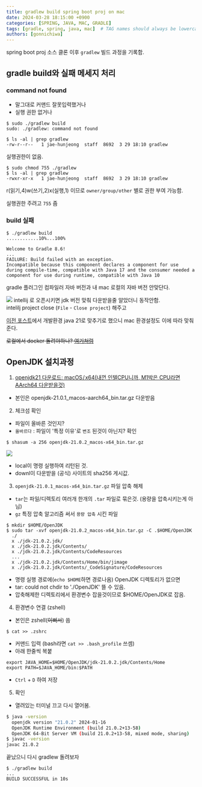 ```yaml
---
title: gradlew build spring boot proj on mac
date: 2024-03-28 18:15:00 +0900
categories: [SPRING, JAVA, MAC, GRADLE]
tags: [gradle, spring, java, mac]  # TAG names should always be lowercase
authors: [gonnichiwa]
---
```


spring boot proj 소스 클론 이후 `gradlew` 빌드 과정을 기록함.

## gradle build와 실패 메세지 처리

### command not found
- 말그대로 커맨드 잘못입력했거나
- 실행 권한 없거나

```
$ sudo ./gradlew build
sudo: ./gradlew: command not found

$ ls -al | grep gradlew
-rw-r--r--   1 jae-hunjeong  staff  8692  3 29 18:10 gradlew
```
실행권한이 없음.

```
$ sudo chmod 755 ./gradlew
$ ls -al | grep gradlew
-rwxr-xr-x   1 jae-hunjeong  staff  8692  3 29 18:10 gradlew

```
r(읽기,4)w(쓰기,2)x(실행,1) 이므로 `owner/group/other` 별로 권한 부여 가능함.

실행권한 주려고 `755` 줌

### build 실패

```
$ ./gradlew build
............10%...100%

Welcome to Gradle 8.6!
...
FAILURE: Build failed with an exception.
Incompatible because this component declares a component for use during compile-time, compatible with Java 17 and the consumer needed a component for use during runtime, compatible with Java 10

```
gradle 플러그인 컴파일러 자바 버전과 내 mac 로컬의 자바 버전 안맞단다.

![](https://blog.kakaocdn.net/dn/FtHUW/btsGbRW0x4A/cC0J1cBzkox2YkkXqhO0S0/img.png)
intellij 로 오픈시키면 jdk 버전 맞춰 다운받을줄 알았더니 동작안함.<br/>
intelilj project close (`File` - `Close project`) 해주고
  
  
[이전 포스트](https://gonnichiwa.github.io/posts/aidaboat-1-openproject/#%EA%B8%B0%EC%88%A0%EC%A0%81)에서 개발환경 java 21로 맞추기로 했으니 mac 환경설정도 이에 따라 맞춰준다.

~~로컬에서 docker 돌려야하나? [여기처럼](https://dev.gmarket.com/72)~~
  
## OpenJDK 설치과정
  1. [openjdk21 다운로드: macOS / x64(내껀 인텔CPU니까, M1박은 CPU라면 AArch64 다운받을것)](https://jdk.java.net/21/)
  - 본인은 openjdk-21.0.1_macos-aarch64_bin.tar.gz 다운받음
    
  2. 체크섬 확인
  - 파일이 올바른 것인지?
  - `올바르다` : 파일이 '특정 이유'로 `변조` 된것이 아닌지? 확인
  ```
  $ shasum -a 256 openjdk-21.0.2_macos-x64_bin.tar.gz
  ```
  ![](https://blog.kakaocdn.net/dn/bk9sZ8/btsGeaOzB1z/iwvSfukhW3YkmhgBnL0iD0/img.png)
  - local이 명령 실행하여 리턴된 것.
  - downl이 다운받을 (공식) 사이트의 sha256 게시값.
    
  3. `openjdk-21.0.1_macos-x64_bin.tar.gz` 파일 압축 해제
  - `tar`는 파일/디렉토리 여러개 한개의 `.tar` 파일로 묶은것. (용량을 압축시키는게 아님)
  - `gz` 특정 압축 알고리즘 써서 `용량 압축` 시킨 파일
  ```
  $ mkdir $HOME/OpenJDK
  $ sudo tar -xvf openjdk-21.0.2_macos-x64_bin.tar.gz -C .$HOME/OpenJDK
    ./
    x ./jdk-21.0.2.jdk/
    x ./jdk-21.0.2.jdk/Contents/
    x ./jdk-21.0.2.jdk/Contents/CodeResources
    ...
    x ./jdk-21.0.2.jdk/Contents/Home/bin/jimage
    x ./jdk-21.0.2.jdk/Contents/_CodeSignature/CodeResources
  ```
  - 명령 실행 경로에(`echo $HOME`하면 경로나옴) OpenJDK 디렉토리가 없으면
  - tar: could not chdir to './OpenJDK' 뜰 수 있음.
  - 압축해제한 디렉토리에서 환경변수 잡을것이므로 $HOME/OpenJDK로 잡음.
  
  4. 환경변수 연결 (zshell)
  - 본인은 zshell(~~이뻐서~~) 씀
  ```
  $ cat >> .zshrc
  ```
  - 커맨드 입력 (bash라면 `cat >> .bash_profile` 쓰셈)
  - 아래 한줄씩 복붙
  ```
  export JAVA_HOME=$HOME/OpenJDK/jdk-21.0.2.jdk/Contents/Home
  export PATH=$JAVA_HOME/bin:$PATH
  ```
  - `Ctrl` + `D` 하여 저장

  5. 확인
  - 열려있는 터미널 끄고 다시 열어봄.  
  ```bash
  $ java -version
    openjdk version "21.0.2" 2024-01-16
    OpenJDK Runtime Environment (build 21.0.2+13-58)
    OpenJDK 64-Bit Server VM (build 21.0.2+13-58, mixed mode, sharing)
  $ javac -version
  javac 21.0.2
  ```
  끝났으니 다시 gradlew 돌려보자

```
$ ./gradlew build
...
BUILD SUCCESSFUL in 10s
```
  
